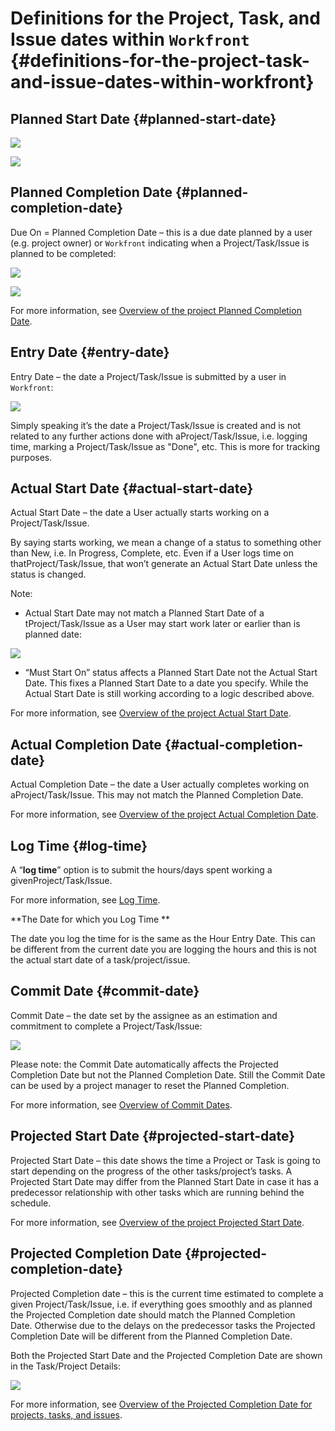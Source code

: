 



# Definitions for the Project, Task, and Issue dates within `Workfront` {#definitions-for-the-project-task-and-issue-dates-within-workfront}



## **Planned Start Date**  {#planned-start-date}

![](assets/start-on-600x262.png)




![](assets/planned-start-date-600x313.png)




## Planned Completion Date {#planned-completion-date}

Due On = Planned Completion Date – this is a due date planned by a user (e.g. project owner) or `Workfront`&nbsp;indicating when a Project/Task/Issue&nbsp;is planned to be completed:


![](assets/planned-completion-date-600x291.png)




![](assets/planned-completion-date-within-settings-600x348.png)




For more information, see [Overview of the project Planned Completion Date](project-planned-completion-date.md). 


## Entry Date {#entry-date}

Entry Date – the date a Project/Task/Issue is submitted by a user in `Workfront`:&nbsp;


![](assets/entry-date-600x278.png)




Simply speaking it’s the date a Project/Task/Issue&nbsp;is created and is not related to any further actions done with aProject/Task/Issue, i.e. logging time, marking a Project/Task/Issue&nbsp;as "Done", etc. This is more for tracking purposes.


## **Actual Start Date**  {#actual-start-date}

Actual Start Date – the date a User actually starts working on a Project/Task/Issue.


By saying starts working, we mean a change of a status to something other than New, i.e. In Progress, Complete, etc. Even if a User logs time on thatProject/Task/Issue, that won’t generate an Actual Start Date unless the status is changed.


Note:



* Actual Start Date may not match a Planned Start Date of a tProject/Task/Issue as a User may start work later or earlier than is planned date:&nbsp;


![](assets/actual-start-date-600x311.png)





* “Must Start On” status affects a Planned Start Date not the Actual Start Date. This fixes a Planned Start Date to a date you specify. While the Actual Start Date is still working according to a logic described above.


For more information, see [Overview of the project Actual Start Date](project-actual-start-date.md). 


## **Actual Completion Date**  {#actual-completion-date}

Actual Completion Date – the date a User actually completes working on aProject/Task/Issue. This may not match the Planned Completion Date. &nbsp;


For more information, see [Overview of the project Actual Completion Date](project-actual-completion-date.md). 


## **Log Time**  {#log-time}

A “**log time**” option is to submit the hours/days spent working a givenProject/Task/Issue.


For more information, see [Log Time](log-time.md). 


**The Date for which you Log Time ** 


The date you log the time for is the same as the Hour Entry Date. This can be different from the current date you are logging the hours and this is not the actual start date of a task/project/issue.


## **Commit Date**  {#commit-date}

Commit Date – the date set by the assignee as an estimation and commitment to complete a Project/Task/Issue:


![](assets/commit-date-600x290.png)




Please note: the Commit Date automatically affects the Projected Completion Date but not the Planned Completion Date. Still the Commit Date can be used by a project manager to reset the Planned Completion.


For more information, see [Overview of Commit Dates](overview-of-commit-dates.md).


## **Projected Start Date**  {#projected-start-date}

Projected Start Date – this date shows the time a Project or Task&nbsp;is going to start depending on the progress of the other tasks/project’s tasks. A Projected Start Date may differ from the Planned Start Date in case it has a predecessor relationship with other tasks which are running behind the schedule.&nbsp;&nbsp;


For more information, see [Overview of the project Projected Start Date](project-projected-start-date.md). 


## **Projected Completion Date**  {#projected-completion-date}

Projected Completion date – this is the current time estimated to complete a given Project/Task/Issue, i.e. if everything goes smoothly and as planned the Projected Completion date should match the Planned Completion Date.&nbsp;Otherwise due to the delays on the predecessor tasks the Projected Completion Date will be different from the Planned Completion Date.


Both the Projected Start Date and the Projected Completion Date are shown in the Task/Project Details:&nbsp;


![](assets/projected-completion-date-600x294.png)




For more information, see [Overview of the Projected Completion Date for projects, tasks, and issues](project-projected-completion-date.md).
